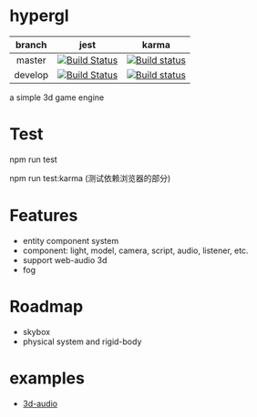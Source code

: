 # hypergl

| branch   |   jest   | karma |
|:--------:|:----------:|:------:|
| master   |  [![Build Status](https://travis-ci.org/laopo001/hypergl.svg?branch=master)](https://travis-ci.org/laopo001/hypergl) | [![Build status](https://ci.appveyor.com/api/projects/status/j1lt85wxmd0ok3il/branch/master?svg=true)](https://ci.appveyor.com/project/laopo001/hypergl/branch/master) |
| develop  |    [![Build Status](https://travis-ci.org/laopo001/hypergl.svg?branch=develop)](https://travis-ci.org/laopo001/hypergl) |   [![Build status](https://ci.appveyor.com/api/projects/status/j1lt85wxmd0ok3il/branch/develop?svg=true)](https://ci.appveyor.com/project/laopo001/hypergl/branch/develop)  |



a simple 3d game engine

# Test

npm run test 

npm run test:karma (测试依赖浏览器的部分)

# Features
 * entity component system 
 * component: light, model, camera, script, audio, listener, etc.
 * support web-audio 3d 
 * fog

# Roadmap
 * skybox
 * physical system and rigid-body

# examples
 * [3d-audio](https://stackblitz.com/edit/hypegl-3d-audio)